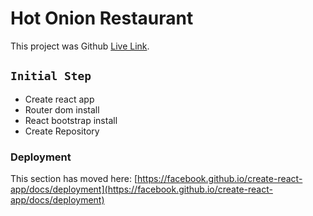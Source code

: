 # Hot Onion Restaurant

This project was Github [Live Link](https://github.com/facebook/create-react-app).

## `Initial Step`
- Create react app
- Router dom install
- React bootstrap install
- Create Repository



### Deployment

This section has moved here: [https://facebook.github.io/create-react-app/docs/deployment](https://facebook.github.io/create-react-app/docs/deployment)
